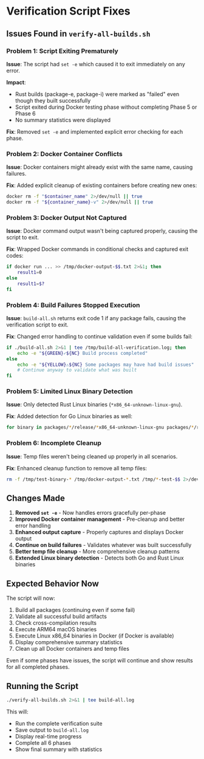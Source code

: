 # Verification Script Fixes

## Issues Found in `verify-all-builds.sh`

### Problem 1: Script Exiting Prematurely

**Issue**: The script had `set -e` which caused it to exit immediately on any error.

**Impact**:

- Rust builds (package-e, package-i) were marked as "failed" even though they built successfully
- Script exited during Docker testing phase without completing Phase 5 or Phase 6
- No summary statistics were displayed

**Fix**: Removed `set -e` and implemented explicit error checking for each phase.

### Problem 2: Docker Container Conflicts

**Issue**: Docker containers might already exist with the same name, causing failures.

**Fix**: Added explicit cleanup of existing containers before creating new ones:

```bash
docker rm -f "$container_name" 2>/dev/null || true
docker rm -f "${container_name}-v" 2>/dev/null || true
```

### Problem 3: Docker Output Not Captured

**Issue**: Docker command output wasn't being captured properly, causing the script to exit.

**Fix**: Wrapped Docker commands in conditional checks and captured exit codes:

```bash
if docker run ... >> /tmp/docker-output-$$.txt 2>&1; then
    result1=0
else
    result1=$?
fi
```

### Problem 4: Build Failures Stopped Execution

**Issue**: `build-all.sh` returns exit code 1 if any package fails, causing the verification script to exit.

**Fix**: Changed error handling to continue validation even if some builds fail:

```bash
if ./build-all.sh 2>&1 | tee /tmp/build-all-verification.log; then
    echo -e "${GREEN}✓${NC} Build process completed"
else
    echo -e "${YELLOW}⚠${NC} Some packages may have had build issues"
    # Continue anyway to validate what was built
fi
```

### Problem 5: Limited Linux Binary Detection

**Issue**: Only detected Rust Linux binaries (`*x86_64-unknown-linux-gnu`).

**Fix**: Added detection for Go Linux binaries as well:

```bash
for binary in packages/*/release/*x86_64-unknown-linux-gnu packages/*/release/*x86_64-linux; do
```

### Problem 6: Incomplete Cleanup

**Issue**: Temp files weren't being cleaned up properly in all scenarios.

**Fix**: Enhanced cleanup function to remove all temp files:

```bash
rm -f /tmp/test-binary-* /tmp/docker-output-*.txt /tmp/*-test-$$ 2>/dev/null || true
```

## Changes Made

1. **Removed `set -e`** - Now handles errors gracefully per-phase
2. **Improved Docker container management** - Pre-cleanup and better error handling
3. **Enhanced output capture** - Properly captures and displays Docker output
4. **Continue on build failures** - Validates whatever was built successfully
5. **Better temp file cleanup** - More comprehensive cleanup patterns
6. **Extended Linux binary detection** - Detects both Go and Rust Linux binaries

## Expected Behavior Now

The script will now:

1. Build all packages (continuing even if some fail)
2. Validate all successful build artifacts
3. Check cross-compilation results
4. Execute ARM64 macOS binaries
5. Execute Linux x86_64 binaries in Docker (if Docker is available)
6. Display comprehensive summary statistics
7. Clean up all Docker containers and temp files

Even if some phases have issues, the script will continue and show results for all completed phases.

## Running the Script

```bash
./verify-all-builds.sh 2>&1 | tee build-all.log
```

This will:

- Run the complete verification suite
- Save output to `build-all.log`
- Display real-time progress
- Complete all 6 phases
- Show final summary with statistics
